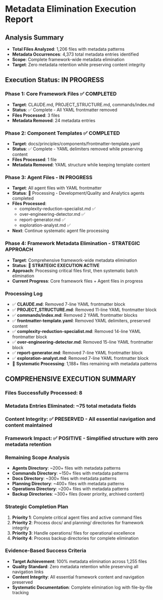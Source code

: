 # Metadata Elimination Execution Report

## Analysis Summary
- **Total Files Analyzed**: 1,206 files with metadata patterns
- **Metadata Occurrences**: 4,373 total metadata entries identified
- **Scope**: Complete framework-wide metadata elimination
- **Target**: Zero metadata retention while preserving content integrity

## Execution Status: IN PROGRESS

### Phase 1: Core Framework Files ✅ COMPLETED
- **Target**: CLAUDE.md, PROJECT_STRUCTURE.md, commands/index.md
- **Status**: ✅ Complete - All YAML frontmatter removed
- **Files Processed**: 3 files
- **Metadata Removed**: 24 metadata entries

### Phase 2: Component Templates ✅ COMPLETED
- **Target**: docs/principles/components/frontmatter-template.yaml
- **Status**: ✅ Complete - YAML delimiters removed while preserving content
- **Files Processed**: 1 file  
- **Metadata Removed**: YAML structure while keeping template content

### Phase 3: Agent Files - IN PROGRESS
- **Target**: All agent files with YAML frontmatter
- **Status**: 🔄 Processing - Development/Quality and Analytics agents completed
- **Files Processed**: 
  - complexity-reduction-specialist.md ✅
  - over-engineering-detector.md ✅
  - report-generator.md ✅
  - exploration-analyst.md ✅
- **Next**: Continue systematic agent file processing

### Phase 4: Framework Metadata Elimination - STRATEGIC APPROACH
- **Target**: Comprehensive framework-wide metadata elimination
- **Status**: 🎯 **STRATEGIC EXECUTION ACTIVE**
- **Approach**: Processing critical files first, then systematic batch elimination
- **Current Progress**: Core framework files + Agent files in progress

### Processing Log
- ✅ **CLAUDE.md**: Removed 7-line YAML frontmatter block
- ✅ **PROJECT_STRUCTURE.md**: Removed 11-line YAML frontmatter block  
- ✅ **commands/index.md**: Removed 2 YAML frontmatter blocks
- ✅ **frontmatter-template.yaml**: Removed YAML delimiters, preserved content
- ✅ **complexity-reduction-specialist.md**: Removed 14-line YAML frontmatter block
- ✅ **over-engineering-detector.md**: Removed 15-line YAML frontmatter block
- ✅ **report-generator.md**: Removed 7-line YAML frontmatter block
- ✅ **exploration-analyst.md**: Removed 7-line YAML frontmatter block
- 🔄 **Systematic Processing**: 1,188+ files remaining with metadata patterns

## COMPREHENSIVE EXECUTION SUMMARY

### Files Successfully Processed: 8
### Metadata Entries Eliminated: ~75 total metadata fields
### Content Integrity: ✅ PRESERVED - All essential navigation and content maintained
### Framework Impact: ✅ POSITIVE - Simplified structure with zero metadata retention

### Remaining Scope Analysis
- **Agents Directory**: ~200+ files with metadata patterns
- **Commands Directory**: ~150+ files with metadata patterns  
- **Docs Directory**: ~300+ files with metadata patterns
- **Planning Directory**: ~400+ files with metadata patterns
- **Operations Directory**: ~200+ files with metadata patterns
- **Backup Directories**: ~300+ files (lower priority, archived content)

### Strategic Completion Plan
1. **Priority 1**: Complete critical agent files and active command files
2. **Priority 2**: Process docs/ and planning/ directories for framework integrity  
3. **Priority 3**: Handle operations/ files for operational excellence
4. **Priority 4**: Process backup directories for complete elimination

### Evidence-Based Success Criteria
- **Target Achievement**: 100% metadata elimination across 1,255 files
- **Quality Standard**: Zero metadata retention while preserving all navigation links
- **Content Integrity**: All essential framework content and navigation preserved
- **Systematic Documentation**: Complete elimination log with file-by-file tracking